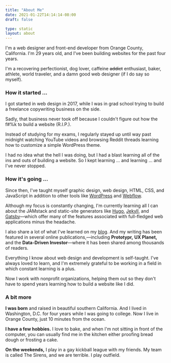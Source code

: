 ```yaml
---
title: "About Me"
date: 2021-01-22T14:14:14-08:00
draft: false

type: static
layout: about
---
```


I'm a web designer and front-end developer from Orange County, California. I'm 29 years old, and I've been building websites for the past four years.

I'm a recovering perfectionist, dog lover, caffeine ~~addict~~ enthusiast, baker, athlete, world traveler, and a damn good web designer (if I do say so myself).

### How it started ...

I got started in web design in 2017, while I was in grad school trying to build a freelance copywriting business on the side.

Sadly, that business never took off because I couldn't figure out how the f#%k to build a website (R.I.P.).

Instead of studying for my exams, I regularly stayed up until way past midnight watching YouTube videos and browsing Reddit threads learning how to customize a simple WordPress theme.

I had no idea what the hell I was doing, but I had a blast learning all of the ins and outs of building a website. So I kept learning ... and learning ... and I've never stopped.

### How it's going ...

Since then, I've taught myself graphic design, web design, HTML, CSS, and JavaScript in addition to other tools like [WordPress](https://wordpress.org) and [Webflow](https://webflow.com).

Although my focus is constantly changing, I'm currently learning all I can about the JAMstack and static-site generators like [Hugo](https://gohugo.io), [Jekyll](https://jekyllrb.com), and [Gatsby](https://gatsbyjs.com)––which offer many of the features associated with full-fledged web applications minus the headache.

I also share a lot of what I've learned on my [blog](/posts). And my writing has been featured in several online publications,––including **Prototypr,** **UX Planet,** and the **Data-Driven Investor**––where it has been shared among thousands of readers.

Everything I know about web design and development is self-taught. I've always loved to learn, and I'm extremely grateful to be working in a field in which constant learning is a plus.

Now I work with nonprofit organizations, helping them out so they don't have to spend years learning how to build a website like I did.

### A bit more

**I was born** and raised in beautiful southern California. And I lived in Washington, D.C. for four years while I was going to college. Now I live in Orange County, just 10 minutes from the ocean. 

**I have a few hobbies.** I love to bake, and when I'm not sitting in front of the computer, you can usually find me in the kitchen either proofing bread dough or frosting a cake. 

**On the weekends,** I play in a gay kickball league with my friends. My team is called The Sirens, and we are terrible. I play outfield.